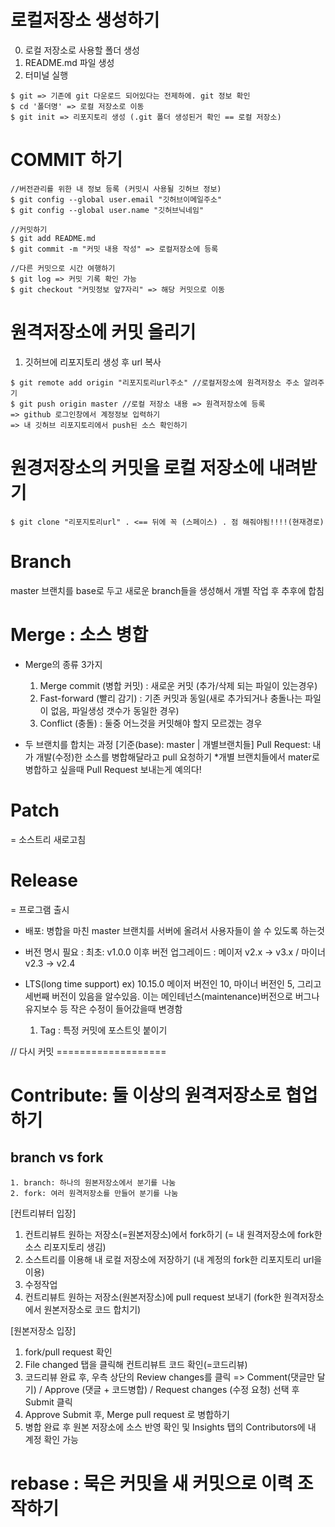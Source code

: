 # 로컬저장소 생성하기

0. 로컬 저장소로 사용할 폴더 생성
1. README.md 파일 생성
2. 터미널 실행

```unix
$ git => 기존에 git 다운로드 되어있다는 전제하에. git 정보 확인
$ cd '폴더명' => 로컬 저장소로 이동
$ git init => 리포지토리 생성 (.git 폴더 생성된거 확인 == 로컬 저장소)
```

# COMMIT 하기

```
//버전관리를 위한 내 정보 등록 (커밋시 사용될 깃허브 정보)
$ git config --global user.email "깃허브이메일주소"
$ git config --global user.name "깃허브닉네임"

//커밋하기
$ git add README.md
$ git commit -m "커밋 내용 작성" => 로컬저장소에 등록

//다른 커밋으로 시간 여행하기
$ git log => 커밋 기록 확인 가능
$ git checkout "커밋정보 앞7자리" => 해당 커밋으로 이동
```

# 원격저장소에 커밋 올리기

1. 깃허브에 리포지토리 생성 후 url 복사

```
$ git remote add origin "리포지토리url주소" //로컬저장소에 원격저장소 주소 알려주기
$ git push origin master //로컬 저장소 내용 => 원격저장소에 등록
=> github 로그인창에서 계정정보 입력하기
=> 내 깃허브 리포지토리에서 push된 소스 확인하기
```

# 원경저장소의 커밋을 로컬 저장소에 내려받기

```
$ git clone "리포지토리url" . <== 뒤에 꼭 (스페이스) . 점 해줘야됨!!!!(현재경로)
```

# Branch

master 브랜치를 base로 두고 새로운 branch들을 생성해서 개별 작업 후 추후에 합침

# Merge : 소스 병합

- Merge의 종류 3가지

  1. Merge commit (병합 커밋) : 새로운 커밋 (추가/삭제 되는 파일이 있는경우)
  2. Fast-forward (빨리 감기) : 기존 커밋과 동일(새로 추가되거나 충돌나는 파일이 없음, 파일생성 갯수가 동일한 경우)
  3. Conflict (충돌) : 둘중 어느것을 커밋해야 할지 모르겠는 경우

- 두 브랜치를 합치는 과정 [기준(base): master | 개별브랜치들]
  Pull Request: 내가 개발(수정)한 소스를 병합해달라고 pull 요청하기 \*개별 브랜치들에서 mater로 병합하고 싶을때 Pull Request 보내는게 예의다!

# Patch

= 소스트리 새로고침

# Release

= 프로그램 출시

- 배포: 병합을 마친 master 브랜치를 서버에 올려서 사용자들이 쓸 수 있도록 하는것
- 버전 명시 필요 : 최초: v1.0.0
  이후 버전 업그레이드 : 메이저 v2.x -> v3.x / 마이너 v2.3 -> v2.4
- LTS(long time support)
  ex) 10.15.0
  메이저 버전인 10, 마이너 버전인 5, 그리고 세번째 버전이 있음을 알수있음. 이는 메인테넌스(maintenance)버전으로 버그나 유지보수 등 작은 수정이 들어갔을때 변경함

  1. Tag : 특정 커밋에 포스트잇 붙이기

// 다시 커밋 ===================

# Contribute: 둘 이상의 원격저장소로 협업하기

## branch vs fork

    1. branch: 하나의 원본저장소에서 분기를 나눔
    2. fork: 여러 원격저장소를 만들어 분기를 나눔

[컨트리뷰터 입장]

1. 컨트리뷰트 원하는 저장소(=원본저장소)에서 fork하기 (= 내 원격저장소에 fork한 소스 리포지토리 생김)
2. 소스트리를 이용해 내 로컬 저장소에 저장하기 (내 계정의 fork한 리포지토리 url을 이용)
3. 수정작업
4. 컨트리뷰트 원하는 저장소(원본저장소)에 pull request 보내기 (fork한 원격저장소에서 원본저장소로 코드 합치기)

[원본저장소 입장]

1. fork/pull request 확인
2. File changed 탭을 클릭해 컨트리뷰트 코드 확인(=코드리뷰)
3. 코드리뷰 완료 후, 우측 상단의 Review changes를 클릭
   => Comment(댓글만 달기) / Approve (댓글 + 코드병합) / Request changes (수정 요청) 선택 후 Submit 클릭
4. Approve Submit 후, Merge pull request 로 병합하기
5. 병합 완료 후 원본 저장소에 소스 반영 확인 및 Insights 탭의 Contributors에 내 계정 확인 가능

# rebase : 묵은 커밋을 새 커밋으로 이력 조작하기
